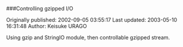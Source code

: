 ###Controlling gzipped I/O

Originally published: 2002-09-05 03:55:17
Last updated: 2003-05-10 16:31:48
Author: Keisuke URAGO

Using gzip and StringIO module, then controllable gzipped stream.